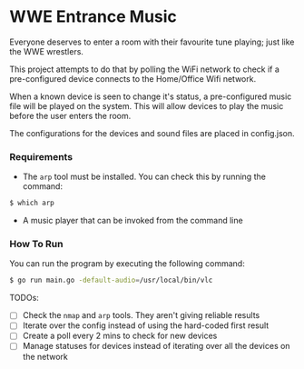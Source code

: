 # WWE Entrance Music 

Everyone deserves to enter a room with their favourite tune playing; just like the 
WWE wrestlers. 

This project attempts to do that by polling the WiFi network to check 
if a pre-configured device connects to the Home/Office Wifi network. 

When a known device is seen to change it's status, a pre-configured music file
will be played on the system. This will allow devices to play the music before the 
user enters the room. 

The configurations for the devices and sound files are placed in config.json.

### Requirements

* The `arp` tool must be installed. You can check this by running the command:

```bash
$ which arp
```

* A music player that can be invoked from the command line

### How To Run

You can run the program by executing the following command: 

```bash
$ go run main.go -default-audio=/usr/local/bin/vlc
```

TODOs: 

- [ ] Check the `nmap` and `arp` tools. They aren't giving reliable results
- [ ] Iterate over the config instead of using the hard-coded first result
- [ ] Create a poll every 2 mins to check for new devices
- [ ] Manage statuses for devices instead of iterating over all the devices on the network
